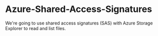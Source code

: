 # Azure-Shared-Access-Signatures
We're going to use shared access signatures (SAS) with Azure Storage Explorer to read and list files. 

